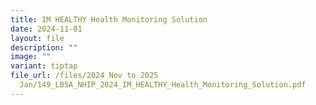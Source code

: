 ```yaml
---
title: IM HEALTHY Health Monitoring Solution
date: 2024-11-01
layout: file
description: ""
image: ""
variant: tiptap
file_url: /files/2024 Nov to 2025
  Jan/149_LBSA_NHIP_2024_IM_HEALTHY_Health_Monitoring_Solution.pdf
---
```


